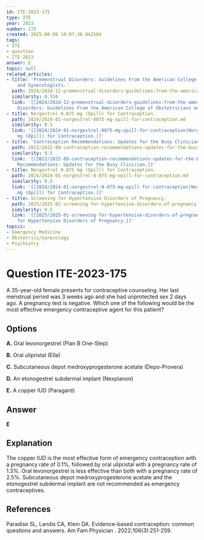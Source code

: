 ```yaml
---
id: ITE-2023-175
type: ITE
year: 2023
number: 175
created: 2025-08-08 10:07:36.942584
tags:
- ITE
- question
- ITE-2023
answer: E
topic: null
related_articles:
- title: 'Premenstrual Disorders: Guidelines From the American College of Obstetricians
    and Gynecologists.'
  path: 2024/2024-12-premenstrual-disorders-guidelines-from-the-american-college.md
  similarity: 0.556
  link: '[[2024/2024-12-premenstrual-disorders-guidelines-from-the-american-college|Premenstrual
    Disorders: Guidelines From the American College of Obstetricians and Gynecologists.]]'
- title: Norgestrel 0.075 mg (Opill) for Contraception.
  path: 2024/2024-01-norgestrel-0075-mg-opill-for-contraception.md
  similarity: 0.5
  link: '[[2024/2024-01-norgestrel-0075-mg-opill-for-contraception|Norgestrel 0.075
    mg (Opill) for Contraception.]]'
- title: 'Contraception Recommendations: Updates for the Busy Clinician.'
  path: 2022/2022-09-contraception-recommendations-updates-for-the-busy-clinician.md
  similarity: 0.5
  link: '[[2022/2022-09-contraception-recommendations-updates-for-the-busy-clinician|Contraception
    Recommendations: Updates for the Busy Clinician.]]'
- title: Norgestrel 0.075 mg (Opill) for Contraception.
  path: 2024/2024-01-norgestrel-0-075-mg-opill-for-contraception.md
  similarity: 0.5
  link: '[[2024/2024-01-norgestrel-0-075-mg-opill-for-contraception|Norgestrel 0.075
    mg (Opill) for Contraception.]]'
- title: Screening for Hypertensive Disorders of Pregnancy.
  path: 2025/2025-01-screening-for-hypertensive-disorders-of-pregnancy.md
  similarity: 0.5
  link: '[[2025/2025-01-screening-for-hypertensive-disorders-of-pregnancy|Screening
    for Hypertensive Disorders of Pregnancy.]]'
topics:
- Emergency Medicine
- Obstetrics/Gynecology
- Psychiatry
---
```


# Question ITE-2023-175

A 35-year-old female presents for contraceptive counseling. Her last menstrual period was 3 weeks ago and she had unprotected sex 2 days ago. A pregnancy test is negative. Which one of the following would be the most effective emergency contraceptive agent for this patient?

## Options

**A.** Oral levonorgestrel (Plan B One-Step)

**B.** Oral ulipristal (Ella)

**C.** Subcutaneous depot medroxyprogesterone acetate (Depo-Provera)

**D.** An etonogestrel subdermal implant (Nexplanon)

**E.** A copper IUD (Paragard)

## Answer

**E**

## Explanation

The copper IUD is the most effective form of emergency contraception with a pregnancy rate of 0.1%, followed by oral ulipristal with a pregnancy rate of 1.3%. Oral levonorgestrel is less effective than both with a pregnancy rate of 2.5%. Subcutaneous depot medroxyprogesterone acetate and the etonogestrel subdermal implant are not recommended as emergency contraceptives.

## References

Paradise SL, Landis CA, Klein DA. Evidence-based contraception: common questions and answers. Am Fam Physician . 2022;106(3):251-259.

